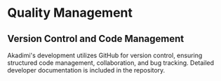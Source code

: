 # Quality Management

## Version Control and Code Management
Akadimi's development utilizes GitHub for version control, ensuring structured code management, collaboration, and bug tracking. Detailed developer documentation is included in the repository.

